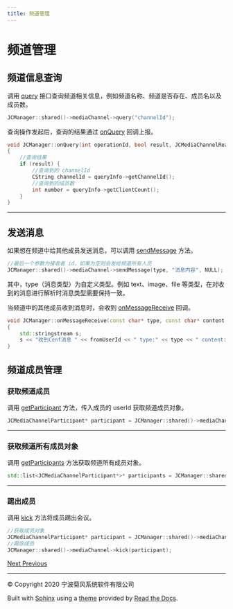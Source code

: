 ```yaml
---
title: 频道管理
---
```

# 频道管理





## 频道信息查询

调用
[query](https://developer.juphoon.com/portal/reference/V2.1/windows/C++/html/class_j_c_media_channel.html#af7ccf465a6ddb05aa4ff22f5f61eab10)
接口查询频道相关信息，例如频道名称、频道是否存在、成员名以及成员数。



```cpp
JCManager::shared()->mediaChannel->query("channelId");
```



查询操作发起后，查询的结果通过
[onQuery](https://developer.juphoon.com/portal/reference/V2.1/windows/C++/html/class_j_c_media_channel_callback.html#a864db3251f12affc38f7c95c7fdccab1)
回调上报。



```cpp
void JCManager::onQuery(int operationId, bool result, JCMediaChannelReason reason, JCMediaChannelQueryInfo* queryInfo)
{
    //查询结果
    if (result) {
        //查询到的 channelId
        CString channelId = queryInfo->getChannelId();
        //查询到的成员数
        int number = queryInfo->getClientCount();
    }
}
```



-----







## 发送消息

如果想在频道中给其他成员发送消息，可以调用
[sendMessage](https://developer.juphoon.com/portal/reference/V2.1/windows/C++/html/class_j_c_media_channel.html#aa67711141ad0883ad8f2dce0ea631b48)
方法。



```cpp
//最后一个参数为接收者 id，如果为空则会发给频道所有人员
JCManager::shared()->mediaChannel->sendMessage(type, "消息内容", NULL);
```



其中，type（消息类型）为自定义类型。例如 text、image、file 等类型，在对收到的消息进行解析时消息类型需要保持一致。

当频道中的其他成员收到消息时，会收到
[onMessageReceive](https://developer.juphoon.com/portal/reference/V2.1/windows/C++/html/class_j_c_media_channel_callback.html#a6f6b72922ebc576d94f55dc153b1209d)
回调。



```cpp
void JCManager::onMessageReceive(const char* type, const char* content, const char* fromUserId)
{
    std::stringstream s;
    s << "收到Conf消息 " << fromUserId << " type:" << type << " content:" << JCTool::Utf8ToGB2312(content);
}
```









## 频道成员管理





### 获取频道成员

调用
[getParticipant](https://developer.juphoon.com/portal/reference/V2.1/windows/C++/html/class_j_c_media_channel.html#a0fd6477db77a60df91fa615b814ac796)
方法，传入成员的 userId 获取频道成员对象。



```cpp
JCMediaChannelParticipant* participant = JCManager::shared()->mediaChannel->getParticipant(userId);
```



-----







### 获取频道所有成员对象

调用
[getParticipants](https://developer.juphoon.com/portal/reference/V2.1/windows/C++/html/class_j_c_media_channel.html#a3baccb9d05486fb20ff8d206284f609e)
方法获取频道所有成员对象。



```cpp
std::list<JCMediaChannelParticipant*>* participants = JCManager::shared()->mediaChannel->getParticipants();
```



-----







### 踢出成员

调用
[kick](https://developer.juphoon.com/portal/reference/V2.1/windows/C++/html/class_j_c_media_channel.html#aa5ee1e5334beb9ca63a8dc7110aaf6c0)
方法将成员踢出会议。



```cpp
//获取成员对象
JCMediaChannelParticipant* participant = JCManager::shared()->mediaChannel->getParticipant(userId);
//踢除成员
JCManager::shared()->mediaChannel->kick(participant);
```















[Next
](01_audio_management.html "音频管理")
[
Previous](index.html "进阶功能集成")



-----



© Copyright 2020 宁波菊风系统软件有限公司



Built with [Sphinx](http://sphinx-doc.org/) using a
[theme](https://github.com/rtfd/sphinx_rtd_theme) provided by [Read the
Docs](https://readthedocs.org).








